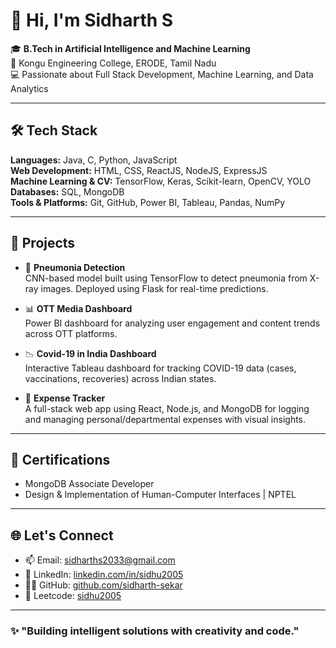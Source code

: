 # 👋 Hi, I'm Sidharth S

🎓 **B.Tech in Artificial Intelligence and Machine Learning**  
📍 Kongu Engineering College, ERODE, Tamil Nadu  
💻 Passionate about Full Stack Development, Machine Learning, and Data Analytics

---

## 🛠️ Tech Stack

**Languages:** Java, C, Python, JavaScript  
**Web Development:** HTML, CSS, ReactJS, NodeJS, ExpressJS  
**Machine Learning & CV:** TensorFlow, Keras, Scikit-learn, OpenCV, YOLO  
**Databases:** SQL, MongoDB  
**Tools & Platforms:** Git, GitHub, Power BI, Tableau, Pandas, NumPy  

---

## 🚀 Projects

- 🔬 **Pneumonia Detection**  
  CNN-based model built using TensorFlow to detect pneumonia from X-ray images. Deployed using Flask for real-time predictions.

- 📊 **OTT Media Dashboard**  
  Power BI dashboard for analyzing user engagement and content trends across OTT platforms.

- 📉 **Covid-19 in India Dashboard**  
  Interactive Tableau dashboard for tracking COVID-19 data (cases, vaccinations, recoveries) across Indian states.

- 💸 **Expense Tracker**  
  A full-stack web app using React, Node.js, and MongoDB for logging and managing personal/departmental expenses with visual insights.

---

## 🏅 Certifications

- MongoDB Associate Developer  
- Design & Implementation of Human-Computer Interfaces | NPTEL 

---

## 🌐 Let's Connect

- 📫 Email: [sidharths2033@gmail.com](mailto:sidharths2033@gmail.com)  
- 🔗 LinkedIn: [linkedin.com/in/sidhu2005](https://www.linkedin.com/in/sidhu2005)  
- 🧑‍💻 GitHub: [github.com/sidharth-sekar](https://github.com/sidharth-sekar)  
- 🧠 Leetcode: [sidhu2005](https://leetcode.com/u/sidhu2005/)

---

### ✨ "Building intelligent solutions with creativity and code."

